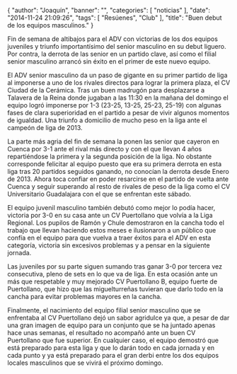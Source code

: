 {
  "author": "Joaquín", 
  "banner": "", 
  "categories": [
    "noticias"
  ], 
  "date": "2014-11-24 21:09:26", 
  "tags": [
    "Resúenes", 
    "Club"
  ], 
  "title": "Buen debut de los equipos masculinos."
}

Fin de semana de altibajos para el ADV con victorias de los dos equipos juveniles y triunfo importantísimo del senior masculino en su debut liguero. Por contra, la derrota de las senior en un partido clave, así como el filial senior masculino arrancó sin éxito en el primer de este nuevo equipo.

El ADV senior masculino da un paso de gigante en su primer partido de liga al imponerse a uno de los rivales directos para lograr la primera plaza, el CV Ciudad de la Cerámica. Tras un buen madrugón para desplazarse a Talavera de la Reina donde jugaban a las 11:30 en la mañana del domingo el equipo logró imponerse por 1-3 (23-25, 13-25, 25-23, 25-19) con algunas fases de clara superioridad en el partido a pesar de vivir algunos momentos de igualdad. Una triunfo a domicilio de mucho peso en la liga ante el campeón de liga de 2013.

La parte más agria del fin de semana la ponen las senior que cayeron en Cuenca por 3-1 ante el rival más directo y con el que llevan 4 años repartiéndose la primera y la segunda posición de la liga. No obstante corresponde felicitar al equipo puesto que era su primera derrota en esta liga tras 20 partidos seguidos ganando, no conocían la derrota desde Enero de 2013. Ahora toca confiar en poder resarcirse en el partido de vuelta ante Cuenca y seguir superando al resto de rivales de peso de la liga como el CV Universitario Guadalajara con el que se enfrentan este sábado.

El equipo juvenil masculino también debutó como mejor lo podía hacer, victoria por 3-0 en su casa ante un CV Puertollano que volvía a la Liga Regional. Los pupilos de Ramón y Chule demostraron en la cancha todo el trabajo que llevan haciendo estos meses e ilusionaron a un público que confía en el equipo para que vuelva a traer éxitos para el ADV en esta categoría, victoria sin excesivos problemas y a pensar en la siguiente jornada.

Las juveniles por su parte siguen sumando tras ganar 3-0 por tercera vez consecutiva, pleno de sets en lo que va de liga. En esta ocasión ante un más que respetable y muy mejorado CV Puertollano B, equipo fuerte de Puertollano, que hizo que las miguelturreñas tuvieran que darlo todo en la cancha para evitar problemas mayores en la cancha. 

Finalmente, el nacimiento del equipo filial senior masculino que se enfrentaba al CV Puertollano dejó un sabor agridulce ya que, a pesar de dar una gran imagen de equipo para un conjunto que se ha juntado apenas hace unas semanas, el resultado no acompañó ante un buen CV Puertollano que fue superior. En cualquier caso, el equipo demostró que está preparado para esta liga y que lo darán todo en cada jornada y en cada punto y ya está preparado para el gran derbi entre los dos equipos locales masculinos que se vivirá el próximo domingo.



